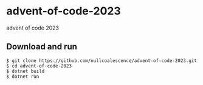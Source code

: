 # advent-of-code-2023
advent of code 2023

## Download and run
```
$ git clone https://github.com/nullcoalescence/advent-of-code-2023.git
$ cd advent-of-code-2023
$ dotnet build
$ dotnet run
```